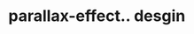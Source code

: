 # parallax-effect.. desgin                                                                                                                                                                                                                      
